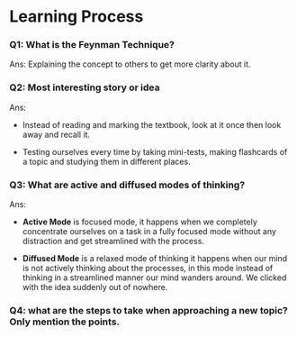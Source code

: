 # Learning Process

### Q1: What is the Feynman Technique?  

Ans: Explaining the concept to others to get more clarity about it.  


### Q2: Most interesting story or idea

Ans:
* Instead of reading and marking the textbook, look at it once then look away and
recall it.  

* Testing ourselves every time by taking mini-tests, making flashcards of a topic and studying them in different places.  



### Q3: What are active and diffused modes of thinking?

Ans: 
* **Active Mode** is focused mode, it happens when we completely concentrate ourselves 
on a task in a fully focused mode without any distraction and get streamlined with the process.

* **Diffused Mode** is a relaxed mode of thinking it happens when our mind is not actively thinking about the processes, in this mode instead of thinking in a streamlined manner our mind wanders around. We clicked with the idea suddenly out of nowhere.  


### Q4: what are the steps to take when approaching a new topic? Only mention the points.
